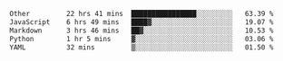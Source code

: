 <!--START_SECTION:waka-->

```txt
Other         22 hrs 41 mins  ████████████████░░░░░░░░░   63.39 %
JavaScript    6 hrs 49 mins   ████▓░░░░░░░░░░░░░░░░░░░░   19.07 %
Markdown      3 hrs 46 mins   ██▓░░░░░░░░░░░░░░░░░░░░░░   10.53 %
Python        1 hr 5 mins     ▓░░░░░░░░░░░░░░░░░░░░░░░░   03.06 %
YAML          32 mins         ▒░░░░░░░░░░░░░░░░░░░░░░░░   01.50 %
```

<!--END_SECTION:waka--> 
 
